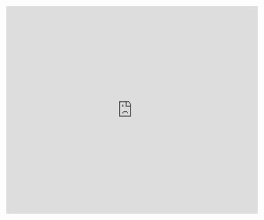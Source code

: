 <iframe scrolling="no" title="Veranschaulichung: Brüche multiplizieren" src="https://www.geogebra.org/material/iframe/id/CbYsAyCF/width/685/height/565/border/888888/smb/false/stb/false/stbh/false/ai/false/asb/false/sri/true/rc/false/ld/false/sdz/true/ctl/false" width="685px" height="565px" style="border:0px;"> </iframe>